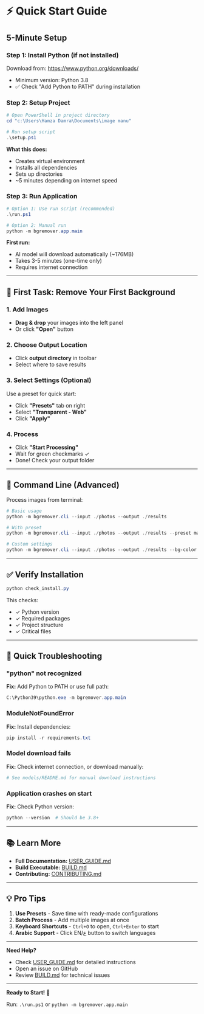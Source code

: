 # ⚡ Quick Start Guide

## 5-Minute Setup

### Step 1: Install Python (if not installed)
Download from: https://www.python.org/downloads/
- Minimum version: Python 3.8
- ✅ Check "Add Python to PATH" during installation

### Step 2: Setup Project
```powershell
# Open PowerShell in project directory
cd "c:\Users\Hamza Damra\Documents\image manu"

# Run setup script
.\setup.ps1
```

**What this does:**
- Creates virtual environment
- Installs all dependencies
- Sets up directories
- ~5 minutes depending on internet speed

### Step 3: Run Application
```powershell
# Option 1: Use run script (recommended)
.\run.ps1

# Option 2: Manual run
python -m bgremover.app.main
```

**First run:**
- AI model will download automatically (~176MB)
- Takes 3-5 minutes (one-time only)
- Requires internet connection

---

## 🎯 First Task: Remove Your First Background

### 1. Add Images
- **Drag & drop** your images into the left panel
- Or click **"Open"** button

### 2. Choose Output Location
- Click **output directory** in toolbar
- Select where to save results

### 3. Select Settings (Optional)
Use a preset for quick start:
- Click **"Presets"** tab on right
- Select **"Transparent - Web"**
- Click **"Apply"**

### 4. Process
- Click **"Start Processing"**
- Wait for green checkmarks ✓
- Done! Check your output folder

---

## 🚀 Command Line (Advanced)

Process images from terminal:

```powershell
# Basic usage
python -m bgremover.cli --input ./photos --output ./results

# With preset
python -m bgremover.cli --input ./photos --output ./results --preset marketplace

# Custom settings
python -m bgremover.cli --input ./photos --output ./results --bg-color "#FFFFFF" --size 1600x1600
```

---

## ✅ Verify Installation

```powershell
python check_install.py
```

This checks:
- ✓ Python version
- ✓ Required packages
- ✓ Project structure
- ✓ Critical files

---

## 🐛 Quick Troubleshooting

### "python" not recognized
**Fix:** Add Python to PATH or use full path:
```powershell
C:\Python39\python.exe -m bgremover.app.main
```

### ModuleNotFoundError
**Fix:** Install dependencies:
```powershell
pip install -r requirements.txt
```

### Model download fails
**Fix:** Check internet connection, or download manually:
```powershell
# See models/README.md for manual download instructions
```

### Application crashes on start
**Fix:** Check Python version:
```powershell
python --version  # Should be 3.8+
```

---

## 📚 Learn More

- **Full Documentation:** [USER_GUIDE.md](USER_GUIDE.md)
- **Build Executable:** [BUILD.md](BUILD.md)
- **Contributing:** [CONTRIBUTING.md](CONTRIBUTING.md)

---

## 💡 Pro Tips

1. **Use Presets** - Save time with ready-made configurations
2. **Batch Process** - Add multiple images at once
3. **Keyboard Shortcuts** - `Ctrl+O` to open, `Ctrl+Enter` to start
4. **Arabic Support** - Click EN/ع button to switch languages

---

**Need Help?**
- Check [USER_GUIDE.md](USER_GUIDE.md) for detailed instructions
- Open an issue on GitHub
- Review [BUILD.md](BUILD.md) for technical issues

---

**Ready to Start!** 🎉

Run: `.\run.ps1` or `python -m bgremover.app.main`
